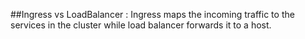 ##Ingress vs LoadBalancer :
    Ingress maps the incoming traffic to the services in the cluster 
    while load balancer forwards it to a host.